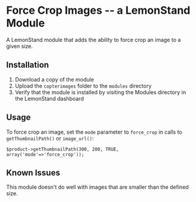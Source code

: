 Force Crop Images -- a LemonStand Module
========================================

A LemonStand module that adds the ability to force crop an image to a 
given size. 


Installation
------------

1.  Download a copy of the module
2.  Upload the `copterimages` folder to the `modules` directory
3.  Verify that the module is installed by visiting the Modules directory in 
    the LemonStand dashboard


Usage
-----

To force crop an image, set the `mode` parameter to `force_crop` in calls to 
`getThumbnailPath()` or `image_url()`:

    $product->getThumbnailPath(300, 200, TRUE, array('mode'=>'force_crop'));


Known Issues
------------

This module doesn't do well with images that are smaller than the defined size.
